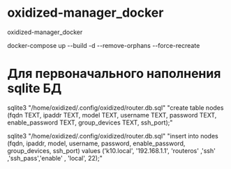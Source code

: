 # oxidized-manager_docker
oxidized-manager_docker

docker-compose up --build -d --remove-orphans --force-recreate






# Для первоначального наполнения sqlite БД
sqlite3 "/home/oxidized/.config/oxidized/router.db.sql"  "create table nodes
  (fqdn TEXT, ipaddr TEXT, model TEXT, username TEXT, password TEXT, enable_password TEXT, group_devices TEXT, ssh_port);"

sqlite3 "/home/oxidized/.config/oxidized/router.db.sql"  "insert into
  nodes (fqdn, ipaddr, model, username, password, enable_password, group_devices, ssh_port)
  values ('k10.local', '192.168.1.1', 'routeros' ,'ssh' ,'ssh_pass','enable' , 'local', 22);"



